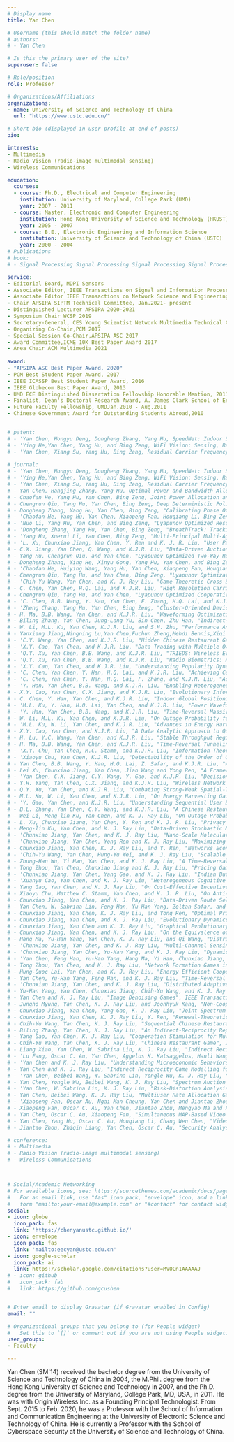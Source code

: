 ```yaml
---
# Display name
title: Yan Chen

# Username (this should match the folder name)
# authors:
# - Yan Chen

# Is this the primary user of the site?
superuser: false

# Role/position
role: Professor

# Organizations/Affiliations
organizations:
- name: University of Science and Technology of China
  url: "https://www.ustc.edu.cn/"

# Short bio (displayed in user profile at end of posts)
bio: 

interests:
- Multimedia
- Radio Vision (radio-image multimodal sensing)
- Wireless Communications

education:
  courses:
  - course: Ph.D., Electrical and Computer Engineering
    institution: University of Maryland, College Park (UMD)
    year: 2007 - 2011
  - course: Master, Electronic and Computer Engineering
    institution: Hong Kong University of Science and Technology (HKUST)
    year: 2005 - 2007
  - course: B.E., Electronic Engineering and Information Science
    institution: University of Science and Technology of China (USTC)
    year: 2000 - 2004
# Publications
# book:
# - Signal Processing Signal Processing Signal Processing Signal Processing Signal Processing Signal Processing

service:
- Editorial Board, MDPI Sensors
- Associate Editor, IEEE Transactions on Signal and Information Processing over Networks, Jan. 2021- present
- Associate Editor IEEE Transactions on Network Science and Engineering, Nov. 2020- present
- Chair APSIPA SIPTM Technical Committee, Jan.2021- present
- Distinguished Lecturer APSIPA 2020-2021
- Symposium Chair WCSP 2019
- Secretary-General, CES Young Scientist Network Multimedia Technical Committee, 2017- present 
- Organizing Co-Chair,PCM 2017
- Special Session Co-Chair,APSIPA ASC 2017
- Award Committee,ICME 10K Best Paper Award 2017
- Area Chair ACM Multimedia 2021
  
award:
- "APSIPA ASC Best Paper Award, 2020"
- PCM Best Student Paper Award, 2017
- IEEE ICASSP Best Student Paper Award, 2016
- IEEE Globecom Best Paper Award, 2013
- UMD ECE Distinguished Dissertation Fellowship Honorable Mention, 2011
- Finalist, Dean's Doctoral Research Award, A. James Clark School of Engineering, UMD, 2011
- Future Faculty Fellowship, UMDJan.2010 - Aug.2011
- Chinese Government Award for Outstanding Students Abroad,2010


# patent:
# - 'Yan Chen, Hongyu Deng, Dongheng Zhang, Yang Hu, SpeedNet: Indoor Speed Estimation with Radio Signals, to appear in IEEE Internet of Things Journal,DOI:10.1109/JIOT.2020.3022071'
# - 'Ying He,Yan Chen, Yang Hu, and Bing Zeng, WiFi Vision: Sensing, Recognition, and Detection with Commodity MIMO-OFDM WiFi, to appear in IEEE Internet of Things Journal,DOI:10.1109/JIOT.2020.2989426'
# - 'Yan Chen, Xiang Su, Yang Hu, Bing Zeng, Residual Carrier Frequency Offset Estimation and Compensation for Commodity WiFi, to appear in IEEE Transactions on Mobile Computing, DOI:10.1109/TMC.2019.2934106'
  
# journal:
# - 'Yan Chen, Hongyu Deng, Dongheng Zhang, Yang Hu, SpeedNet: Indoor Speed Estimation with Radio Signals, to appear in IEEE Internet of Things Journal,DOI:10.1109/JIOT.2020.3022071'
# - 'Ying He,Yan Chen, Yang Hu, and Bing Zeng, WiFi Vision: Sensing, Recognition, and Detection with Commodity MIMO-OFDM WiFi, to appear in IEEE Internet of Things Journal,DOI:10.1109/JIOT.2020.2989426'
# - 'Yan Chen, Xiang Su, Yang Hu, Bing Zeng, Residual Carrier Frequency Offset Estimation and Compensation for Commodity WiFi, to appear in IEEE Transactions on Mobile Computing, DOI:10.1109/TMC.2019.2934106'
# - Yan Chen, Hangjing Zhang, Yang Hu, Optimal Power and Bandwidth Allocation for Multiuser Video Streaming in UAV Relay Networks, IEEE Transactions on Vehicular Technology, vol. 69, no. 6, pp. 6644-6655, June 2020
# - Chaofan He, Yang Hu, Yan Chen, Bing Zeng, Joint Power Allocation and Channel Assignment for NOMA with Deep Reinforcement Learning, IEEE Journal on Selected Areas in Communications, vol. 37, no. 10, pp. 2200-2210, Oct. 2019
# - Chengrun Qiu, Yang Hu, Yan Chen, Bing Zeng, Deep Deterministic Policy Gradient (DDPG) based Energy Harvesting Wireless Communications, IEEE Internet of Things Journal, vol. 6, no. 5, pp. 8577-8588, Oct. 2019
# - Dongheng Zhang, Yang Hu, Yan Chen, Bing Zeng, "Calibrating Phase Offsets for Commodity WiFi", IEEE Systems Journal, vol. 14, no.1, pp. 661-664, March 2020
# - 'Chaofan He, Yang Hu, Yan Chen, Xiaopeng Fan, Houqiang Li, Bing Zeng, "MUcast: Linear Uncoded Multiuser Video Streaming with Channel Assignment and Power Allocation Optimization", IEEE Transactions on Circuits and Systems for Video Technology (CSVT), vol.30, no.4, pp.1136-1146, April 2020'
# - 'Nuo Li, Yang Hu, Yan Chen, and Bing Zeng, "Lyapunov Optimized Resource Management for Multiuser Mobile Video Streaming", IEEE Transactions on Circuits and Systems for Video Technology (CSVT), vol. 29, no. 6, pp. 1795-1805, June 2019'
# - 'Dongheng Zhang, Yang Hu, Yan Chen, Bing Zeng, "BreathTrack: Tracking Indoor Human Breath Status via Commodity WiFi", IEEE Internet of Things Journal, vol. 6, no. 2, pp. 3899-3911, April 2019.'
# - 'Yang Hu, Xuerui Li, Yan Chen, Bing Zeng, "Multi-Principal Multi-Agent Contract Design: Theory and Application to Device-to-Device Communications", IEEE Transactions on Vehicular Technology, vol. 68, no. 3, pp. 2535-2544, March 2019'
# - 'L. Xu, Chunxiao Jiang, Yan Chen, Y. Ren and K. J. R. Liu, "User Participation in Collaborative Filtering Based Recommendation Systems: A Game Theoretic Approach", IEEE Transactions on Cybernetics, vol. 49, no. 4, pp. 1339-1352, April 2019'
# - C.X. Jiang, Yan Chen, Q. Wang, and K.J.R. Liu, "Data-Driven Auction Mechanism Design in IaaS Cloud Computing", IEEE Transactions on Services Computing, special issue of Cloud Services Meet Big Data, vol. 11, no. 5, pp. 743-756, Sept. 2018.
# - Yang Hu, Chengrun Qiu, and Yan Chen, "Lyapunov Optimized Two-Way Relay Networks with Stochastic Energy Harvesting", IEEE Trans. on Wireless Communications, vol. 17, no. 9, pp. 6280-6292, Sept 2018
# - Dongheng Zhang, Ying He, Xinyu Gong, Yang Hu, Yan Chen, and Bing Zeng, "Multitarget AOA Estimation Using Wideband LFMCW Signal and Two Receiver Antennas",IEEE Transactions on Vehicular Technology, vol. 67, no. 8, pp. 7101-7112, August 2018.
# - 'Chaofan He, Huiying Wang, Yang Hu, Yan Chen, Xiaopeng Fan, Houqiang Li, Bing Zeng, "MCast: High-Quality Linear Video Transmission with Time and Frequency Diversities", IEEE Transactions on Image Processing, vol. 27, no. 7, pp. 3599-3610, July 2018.'
# - Chengrun Qiu, Yang Hu, and Yan Chen, Bing Zeng, "Lyapunov Optimization for Energy Harvesting Wireless Sensor Communications", IEEE Internet of Things Journal, vol. 5, no. 3, pp. 1947-1956, June 2018.
# - 'Chih-Yu Wang, Yan Chen, and K. J. Ray Liu, "Game-Theoretic Cross Social Media Analytic: How Yelp Ratings Affect Deal Selection on Groupon?",IEEE Trans. Knowledge and Data Engineering, vol 30, no 5, pp.908 - 921, May 2018.'
# - C. Chen, Yan Chen, H.Q. Lai, and K.J.R. Liu, "High Resolution Carrier Frequency Offset Estimation in Time-Reversal Wideband Communications",IEEE Trans. on Communications, vol 66, no 5, pp.2191 - 2205, May 2018.
# - Chengrun Qiu, Yang Hu, and Yan Chen, "Lyapunov Optimized Cooperative Communications with Stochastic Energy Harvesting Relay", IEEE Internet of Things Journal, vol. 5, no. 2, pp. 1323-1333, April 2018.
# - 'C. Chen, B.B. Wang, Y. Han, Yan Chen, F. Zhang, H.Q. Lai, and K.J.R. Liu, "TR-BREATH: Time-Reversal Breathing Rate Estimation and Detection", IEEE Trans. on Biomedical Engineering, vol 65, no 3, pp.489 - 501, March 2018.'
# - 'Zheng Chang, Yang Hu, Yan Chen, Bing Zeng, "Cluster-Oriented Device-to-Device Multimedia Communications: Joint Power, Bandwidth and Link Selection Optimization", IEEE Transactions on Vehicular Technology, vol. 67, no. 2, pp. 1570-1581, Feb. 2018.'
# - H. Ma, B.B. Wang, Yan Chen, and K.J.R. Liu, "Waveforming Optimization for Time-Reversal Cloud Radio Access Networks", IEEE Trans. on Communications, vol 66, no 1, pp.382 - 393, Jan 2018.
# - Biling Zhang, Yan Chen, Jung-Lang Yu, Bin Chen, Zhu Han, "Indirect-Reciprocity Data Fusion Game and Application to Cooperative Spectrum Sensing," IEEE Trans. Wireless Communications, vol.16, no. 10, pp.6571-6585, Oct. 2017.
# - W. Li, M.L. Ku, Yan Chen, K.J.R. Liu, and S.H. Zhu, "Performance Analysis for Two-Way Network-Coded Dual-Relay Networks with Stochastic Energy Harvesting", IEEE Trans. on Wireless Communications, vol. 16, no. 9, pp. 5747-5761, Sept. 2017.
# - Yanxiang Jiang,Ningning Lu,Yan Chen,Fuchun Zheng,Mehdi Bennis,Xiqi Gao,Xiaohu You,"Energy-Efficient Noncooperative Power Control in Small-Cell Networks," IEEE Trans. Vehicular Technology, vol.66, no. 8,pp.?7540-7547, Aug. 2017.
# - 'C.Y. Wang, Yan Chen, and K.J.R. Liu, "Hidden Chinese Restaurant Game: Grand Information Extraction for Stochastic Network Learning", IEEE Trans. on Signal and Information Processing over Networks, special issue on distributed information processing in social networks, vol 3, no 2, pp.330-345, June 2017.'
# - 'X.Y. Cao, Yan Chen, and K.J.R. Liu, "Data Trading with Multiple Owners, Collectors and Users: An Iterative Auction Mechanism", IEEE Trans. on Signal and Information Processing over Networks, special issue on distributed information processing in social networks, vol 3, no 2, pp.268-281, June 2017.'
# - 'Q.Y. Xu, Yan Chen, B.B. Wang, and K.J.R. Liu, "TRIEDS: Wireless Events Detection Through the Wall",?IEEE Internet of Things Journal, vol 4, no 3, pp.723 - 735, June 2017.'
# - 'Q.Y. Xu, Yan Chen, B.B. Wang, and K.J.R. Liu, "Radio Biometrics: Human Recognition Through a Wall", IEEE Trans. on Information Forensics and Security, vol. 12, no. 5, pp. 1141-1155, May 2017.'
# - 'X.Y. Cao, Yan Chen, and K.J.R. Liu, "Understanding Popularity Dynamics: Decision-Making with Long-Term Incentives", IEEE Trans. on Signal and Information Processing over Networks, vol. 3, no. 1, pp. 91-103, March 2017.'
# - 'C. Chen, Yan Chen, Y. Han, H.Q. Lai, and K.J.R. Liu, "Achieving Centimeter Accuracy Indoor Localization on WiFi Platforms: A Frequency Hopping Approach",?IEEE Internet of Things Journal,?vol. 4, no. 1, pp. 111-121, Feb. 2017.'
# - 'C. Chen, Yan Chen, Y. Han, H.Q. Lai, F. Zhang, and K.J.R. Liu, "Achieving Centimeter Accuracy Indoor Localization on WiFi Platforms: An Multi-Antenna Approach", IEEE Internet of Things Journal, vol. 4, no. 1, pp. 122-134, Feb. 2017.'
# - 'Y. Han, Yan Chen, B.B. Wang, and K.J.R. Liu, "Enabling Heterogeneous Connectivity in Internet of Things: A Time-Reversal Approach", IEEE Internet of Things Journal, vol. 3, no. 6, pp. 1036-1047, Dec. 2016.'
# - X.Y. Cao, Yan Chen, C.X. Jiang, and K.J.R. Liu, "Evolutionary Information Diffusion over Heterogeneous Social Networks",IEEE Trans. on Signal and Information Processing over Networks, vol 2, no 4, pp.595-610, Dec 2016.
# - C. Chen, Y. Han, Yan Chen, and K.J.R. Liu, "Indoor Global Positioning System with Centimeter Accuracy Using Wi-Fi",IEEE Signal Processing Magazine, vol 33, no 6, pp.128-134, Nov 2016.
# - 'M.L. Ku, Y. Han, H.Q. Lai, Yan Chen, and K.J.R. Liu, "Power Waveforming: Wireless Power Transfer Beyond Time-Reversal",IEEE Trans. on Signal Processing, vol 64, no 22, pp.5819-5834, Nov 2016.'
# - 'Y. Han, Yan Chen, B.B. Wang, and K.J.R. Liu, "Time-Reversal Massive Multipath Effect: A Single-Antenna "Massive MIMO" Solution",IEEE Trans. on Communications, vol 64, no 8, pp. 3382-3394, Aug 2016.'
# - W. Li, M.L. Ku, Yan Chen, and K.J.R. Liu, "On Outage Probability for Two-Way Relay Networks with Stochastic Energy Harvesting",IEEE Trans. on Communications, vol 64, no 5, pp.1901 - 1915, May 2016.
# - 'M.L. Ku, W. Li, Yan Chen, and K.J.R. Liu, "Advances in Energy Harvesting Communications: Past, Present, and Future Challenges",IEEE Communications Surveys and Tutorials, vol 18, no 2, pp.1384 - 1412, May 2016.'
# - X.Y. Cao, Yan Chen, and K.J.R. Liu, "A Data Analytic Approach to Quantifying Scientific Impact",Journal of Informetrics, vol 10, no 2, pp.471-484, May 2016.
# - H. Lu, Y.C. Wang, Yan Chen, and K.J.R. Liu, "Stable Throughput Region and Admission Control for Device-to-Device Cellular Coexisting Networks",IEEE Trans. on Wireless Communications, vol 15, no 4, pp.2809-2824, April 2016.
# - H. Ma, B.B. Wang, Yan Chen, and K.J.R. Liu, "Time-Reversal Tunneling Effect for Cloud Radio Access Network",IEEE Trans. on Wireless Communications, vol 15, no 4, pp.3030-3043, April 2016.
# - 'X.Y. Chu, Yan Chen, M.C. Stamm, and K.J.R. Liu, "Information Theoretical Limit of Media Forensics: The Forensicability", IEEE Trans. on Information Forensics and Security, vol.11, no.4, pp.774-788, April 2016.'
# - 'Xiaoyu Chu, Yan Chen, K.J.R. Liu, "Detectability of the Order of Operations: An Information Theoretic Approach", IEEE Transactions on Information Forensics and Security, vol.11, no.4, pp.823-836, April 2016.'
# - Yan Chen, B.B. Wang, Y. Han, H.Q. Lai, Z. Safar, and K.J.R. Liu, "Why Time-Reversal for Future 5G Wireless?",IEEE Signal Processing Magazine, vol 33, no 2, pp.17-24, March 2016.
# - Lei Xu, Chunxiao Jiang, Yan Chen, Jian Wang and Yong Ren, "A Framework for Categorizing and Applying Privacy-Preservation Techniques in Big Data Mining", IEEE Transactions on Computer, vol.49, no.2, pp.54-62, Feb. 2016.
# - 'Yan Chen, C.X. Jiang, C.Y. Wang, Y. Gao, and K.J.R. Liu, "Decision Learning: Data Analytic Learning with Strategic Decision Making", IEEE Signal Processing Magazine, vol.33, no.1, pp.37-56, Jan. 2016.'
# - Y.H. Yang, Yan Chen, C.X. Jiang, and K.J.R. Liu, "Wireless Network Association Game with Data-Driven Statistical Modeling", IEEE Trans. on Wireless Communications, vol.15, no.1, pp.512-524, Jan. 2016.
# - Q.Y. Xu, Yan Chen, and K.J.R. Liu, "Combating Strong-Weak Spatial-Temporal Resonances in Time-Reversal Uplinks", IEEE Trans. on Wireless Communications, vol.15, no. 1, pp.568-580, Jan 2016.
# - M.L. Ku, W. Li, Yan Chen, and K.J.R. Liu, "On Energy Harvesting Gain and Diversity Analysis in Cooperative Communications", IEEE Journal on Selected Areas in Communications, vol. 33, no. 12, pp.2641-2657, Dec 2015.
# - 'Y. Gao, Yan Chen, and K.J.R. Liu, "Understanding Sequential User Behavior in Social Computing: to Answer or to Vote?", IEEE Trans. on Network Science and Engineering, vol.2, no.3, pp.112-126, Aug. 2015.'
# - B.L. Zhang, Yan Chen, C.Y. Wang, and K.J.R. Liu, "A Chinese Restaurant Game for Learning and Decision Making in Cognitive Radio Networks", Computer Networks, vol 91, pp.117-134, Nov 2015.
# - Wei Li, Meng-lin Ku, Yan Chen, and K. J. Ray Liu, "On Outage Probability for Stochastic Energy Harvesting Communications in Fading Channels", IEEE Signal Processing Letters, vol 22, no 11, pp.1893-1897, Nov 2015.
# - L. Xu, Chunxiao Jiang, Yan Chen, Y. Ren and K. J. R. Liu, "Privacy or Utility in Big Data? A Contract Theoretic Approach", IEEE Journal of Selected Topics in Signal Processing, vol 9, no 7, pp.1256-1269, Oct 2015.
# - Meng-lin Ku, Yan Chen, and K. J. Ray Liu, "Data-Driven Stochastic Models and Policies for Energy Harvesting Sensor Communications", IEEE Journal on Selected Areas in Communications, vol 33, no 8, pp.1505-1520, Aug 2015.
# - 'Chunxiao Jiang, Yan Chen, and K. J. Ray Liu, "Nano-Scale Molecular Communication Networks: A Game Theoretic Perspective", EURASIP Journals on Advances in Signal Processing, vol.5 pp.1-15, 2015.'
# - 'Chunxiao Jiang, Yan Chen, Yong Ren and K. J. Ray Liu, "Maximizing Network Capacity with Optimal Source Selection: A Perspective of Network Science", IEEE Signal Processing Letters, vol.22, no.7, pp.938-942, July 2015.'
# - Chunxiao Jiang, Yan Chen, K. J. Ray Liu, and Y. Ren, "Networks Economics in Cognitive Networks", IEEE Communications Magazine, vol.53, no.5, pp.75-81, May 2015.
# - 'Chih-Yu Wang, Yan Chen, Hung-Yu Wei, and K. J. Ray Liu, "Scalable Video Multicasting: A Stochastic Game Approach with Optimal Pricing", IEEE Transactions on Wireless Communications, vol.14, no.5, pp.2353-2367, May 2015.'
# - Zhung-Han Wu, Yi Han, Yan Chen, and K. J. Ray Liu, "A Time-Reversal Paradigm for Indoor Positioning System", IEEE Transactions on Vehicular Technology, vol.64, no.4, pp. 1331-1339, April 2015.
# - Tong Zhou, Yan Chen, Chunxiao Jiang and K. J. Ray Liu, "Pricing Game for Time Mute in Femto-Macro Co-existent Networks", IEEE Transactions on Wireless Communications, vol.14, no.4, pp. 2118-2130, April 2015.
# - 'Chunxiao Jiang, Yan Chen, Yang Gao, and K. J. Ray Liu, "Indian Buffet Game with Negative Network Externality and Non-Bayesian Social Learning", IEEE Transactions on Systems, Man and Cybernetics, Part A: Systems and Humans, vol.45, no.4, pp.609-623, April 2015.'
# - 'Xuanyu Cao, Yan Chen, and K. J. Ray Liu, "Heterogeneous Cognitive Radio Networks: How to Procure and Price the Spectrum?", IEEE Transactions on Wireless Communications, vol.14, no.3, pp.1676-1688, March 2015.'
# - Yang Gao, Yan Chen, and K. J. Ray Liu, "On Cost-Effective Incentive Mechanisms in Microtask Crowdsourcing", IEEE Transactions on Computational Intelligence and AI in Games, vol.7, no.1,pp.3-15, March 2015.
# - Xiaoyu Chu, Matthew C. Stamm, Yan Chen, and K. J. R. Liu, "On Anti-forensic Concealability with Rate-Distortion Tradeoff", IEEE Transactions on Image Processing, vol.24, no.3, pp.1087-1110, March 2015.
# - Chunxiao Jiang, Yan Chen, and K. J. Ray Liu, "Data-Driven Route Selection and Throughput Analysis in Cognitive Vehicular Networks", IEEE Journal on Selected Areas in Communications, vol.32, no.11, pp.2149-2162, Nov. 2014.
# - Yan Chen, W. Sabrina Lin, Feng Han, Yu-Han Yang, Zoltan Safar, and K. J. Ray Liu, "Incentive Compatible Demand Response Games for Distributed Load Prediction in Smart Grids", APSIPA Transactions on Signal and Information Processing (invited paper), vol 3, DOI:10.1017/ATSIP.2014.8, Sep 2014.
# - Chunxiao Jiang, Yan Chen, K. J. Ray Liu, and Yong Ren, "Optimal Pricing Strategy for Operators in Cognitive Femtocell Networks", IEEE Transactions on Wireless Communications, vol.13, no.9, pp.5288-5301, Sept. 2014.
# - Chunxiao Jiang, Yan Chen, and K. J. Ray Liu, "Evolutionary Dynamics of Information Diffusion over Social Networks", IEEE Transactions on Signal Processing, vol.62, no.17, pp.4573-4586, Sept. 2014.
# - Chunxiao Jiang, Yan Chen and K. J. Ray Liu, "Graphical Evolutionary Game for Information Diffusion over Social Networks", IEEE Journal of Selected Topics in Signal Processing, vol.8, no.4, pp.524-536, August 2014.
# - Chunxiao Jiang, Yan Chen, and K. J. Ray Liu, "On the Equivalence of Evolutionary Stable Strategies", IEEE Communications Letters, vol. 18, no. 6, pp. 995-998, June 2014.
# - Hang Ma, Yu-Han Yang, Yan Chen, K. J. Ray Liu, and Qi Wang, "Distributed State Estimation with Dimension Reduction Preprocessing", IEEE Transactions on Signal Processing, vol.62, no.12, pp. 3098-3110, June 2014.
# - 'Chunxiao Jiang, Yan Chen, and K. J. Ray Liu, "Multi-Channel Sensing and Access Game: Bayesian Social Learning with Negative Network Externality", IEEE Transactions on Wireless Communications, vol.13, no.4, pp. 2176-2188, April 2014.'
# - 'Chunxiao Jiang, Yan Chen, Yu-Han Yang, and K. J. Ray Liu, "Dynamic Chinese Restaurant Game: Theory and Application to Cognitive Radio Networks", IEEE Transactions on Wireless Communications, vol.13, no.4, pp. 1960-1973, April 2014.'
# - 'Yan Chen, Feng Han, Yu-Han Yang, Hang Ma, Yi Han, Chunxiao Jiang, Hung-Quoc Lai, David Claffey, Zoltan Safar, and K. J. Ray Liu, "Time-Reversal Wireless Paradigm for Green Internet of Things: An Overview", IEEE Internet of Things Journal, vol.1, no.1, pp. 81-98, Feb. 2014.'
# - Tong Zhou, Yan Chen, and K. J. Ray Liu, "Network Formation Games in Cooperative MIMO Interference Systems", IEEE Transactions on Wireless Communications, vol.13, no.2, pp. 1140-1152, Feb. 2014.
# - Hung-Quoc Lai, Yan Chen, and K. J. Ray Liu, "Energy Efficient Cooperative Communications Using Coalition Formation Games", Computer Networks, vol.58, pp. 228-238, Jan. 2014.
# - Yan Chen, Yu-Han Yang, Feng Han, and K. J. Ray Liu, "Time-Reversal Wideband Communications", IEEE Signal Processing Letters, vol. 20, no. 12, pp. 1219-1222, Dec. 2013.
# - 'Chunxiao Jiang, Yan Chen, and K. J. Ray Liu, "Distributed Adaptive Networks: A Graphical Evolutionary Game-Theoretic View", IEEE Transactions on Signal Processing, vol. 61, no. 22, pp. 5675-5688, Nov. 2013.'
# - Yu-Han Yang, Yan Chen, Chunxiao Jiang, Chih-Yu Wang, and K. J. Ray Liu, "Wireless Access Network Selection Game with Negative Network Externality", IEEE Transactions on Wireless Communications, vol. 12, no. 10, pp. 5048-5060, Oct. 2013.
# - Yan Chen and K. J. Ray Liu, "Image Denoising Games", IEEE Transactions on Circuits and Systems for Video Technology (CSVT), vol. 23, no. 10, pp. 1704-1716, Oct. 2013.
# - Jungho Myung, Yan Chen, K. J. Ray Liu, and Joonhyuk Kang, "Non-Cooperative Feedback Control Game for Secondary Transmitter in Cognitive Radio Network", IEEE Signal Processing Letters, vol. 20, no. 6, pp. 571-574, June 2013.
# - Chunxiao Jiang, Yan Chen, Yang Gao, K. J. Ray Liu, "Joint Spectrum Sensing and Access Evolutionary Game in Cognitive Radio Networks", IEEE Transactions on Wireless Communications, vol. 12, no. 5, pp.2470-2483, May 2013.
# - Chunxiao Jiang, Yan Chen, K. J. Ray Liu, Y. Ren, "Renewal-Theoretical Dynamic Spectrum Access in Cognitive Radio Networks with Unknown Primary Behavior", IEEE Journal on Selected Areas in Communications, vol. 31, no. 3, pp. 406-416, March 2013.
# - Chih-Yu Wang, Yan Chen, K. J. Ray Liu, "Sequential Chinese Restaurant Game", IEEE Transactions on Signal Processing, vol. 61, no. 3, pp. 571-584, Feb. 2013.
# - Biling Zhang, Yan Chen, K. J. Ray Liu, "An Indirect-Reciprocity Reputation Game for Cooperation in Dynamic Spectrum Access Networks", IEEE Transactions on Wireless Communications, vol. 11, no. 12, pp. 4328-4341, Dec. 2012.
# - Yang Gao, Yan Chen, K. J. Ray Liu, "Cooperation Stimulation for Multiuser Cooperative Communications Using Indirect Reciprocity Game", IEEE Transactions on Communications, vol. 60, no. 12, pp. 3650-3661, Dec. 2012.
# - Chih-Yu Wang, Yan Chen, K. J. Ray Liu, "Chinese Restaurant Game", IEEE Signal Processing Letters, vol. 19, no. 12, pp. 898-901, Dec. 2012.
# - Liang Xiao, Yan Chen, W. Sabrina Lin, K. J. Ray Liu, "Indirect Reciprocity Security Game for Large-Scale Wireless Networks", IEEE Transactions on Information Forensics and Security, vol. 7, no. 4, pp. 1368-1380, August, 2012.
# - 'Lu Fang, Oscar C. Au, Yan Chen, Aggelos K. Katsaggelos, Hanli Wang, Xing Wen, "Joint Demosaicing and Subpixel-Based Down-Sampling for Bayer Images: A Fast Frequency-Domain Analysis Approach", IEEE Transactions on Multimedia, vol. 14, no. 4, pp. 1359-1369, August, 2012.'
# - 'Yan Chen and K. J. Ray Liu, "Understanding Microeconomic Behaviors in Social Networking: An Engineering View", IEEE Signal Processing Magazine, Special Issue on Signal and Information Processing for Social Learning and Networking, vol. 29, no. 2, pp. 53-64, March, 2012.'
# - Yan Chen and K. J. Ray Liu, "Indirect Reciprocity Game Modelling for Cooperation Stimulation in Cognitive Networks", IEEE Transactions on Communications, vol. 59, no. 1, pp.159-168, Jan. 2011.
# - 'Yan Chen, Beibei Wang, W. Sabrina Lin, Yongle Wu, K. J. Ray Liu, "Cooperative Peer-to-Peer Streaming: An Evolutionary Game-Theoretic Approach", IEEE Transactions on Circuits and Systems for Video Technology (CSVT), vol. 20, no. 10, pp.1346-1357, Oct. 2010.'
# - Yan Chen, Yongle Wu, Beibei Wang, K. J. Ray Liu, "Spectrum Auction Games for Multimedia Streaming Over Cognitive Radio Networks", IEEE Transactions on Communications, vol. 58, no. 8, pp.2381-2390, August 2010.
# - 'Yan Chen, W. Sabrina Lin, K. J. Ray Liu, "Risk-Distortion Analysis for Video Collusion Attacks: A Mouse-and-Cat Game", IEEE Transactions on Image Processing, vol. 19, no. 7, pp.1798-1807, July 2010.'
# - Yan Chen, Beibei Wang, K. J. Ray Liu, "Multiuser Rate Allocation Games For Multimedia Communications", IEEE Transactions on Multimedia, vol. 11, no. 6, pp.1170-1181, Oct. 2009.
# - 'Xiaopeng Fan, Oscar Au, Ngai Man Cheung, Yan Chen and Jiantao Zhou, "Successive Refinement based Wyner-Ziv Video Compression", Signal processing: Image communication, Elsevier, 2009.'
# - Xiaopeng Fan, Oscar C. Au, Yan Chen, Jiantao Zhou, Mengyao Ma and Peter H.W. Wong, "Wyner-ziv Based Bidirectionally Decodable Video Coding", Journal of Visual Communication and Image Representation (JVCI), Elsevier, 2009.
# - Yan Chen, Oscar C. Au, Xiaopeng Fan, "Simultaneous MAP-Based Video Denoising and Rate-Distortion Optimized Video Encoding", IEEE Transactions on Circuits and Systems for Video Technology (CSVT), vol. 19, no. 1, pp. 15-26, Jan. 2009.
# - Yan Chen, Yang Hu, Oscar C. Au, Houqiang Li, Chang Wen Chen, "Video Error Concealment Using Spatio-Temporal Boundary Matching and Partial Differential Equation", IEEE Transactions on Multimedia, vol. 10, no. 1, pp. 2-15, Jan. 2008.
# - Jiantao Zhou, Zhiqin Liang, Yan Chen, Oscar C. Au, "Security Analysis of Multimedia Encryption Schemes Based on Multiple Huffman Table", IEEE Signal Processing Letters, March 2007.

# conference:
# - Multimedia
# - Radio Vision (radio-image multimodal sensing)
# - Wireless Communications



# Social/Academic Networking
# For available icons, see: https://sourcethemes.com/academic/docs/page-builder/#icons
#   For an email link, use "fas" icon pack, "envelope" icon, and a link in the
#   form "mailto:your-email@example.com" or "#contact" for contact widget.
social:
- icon: globe
  icon_pack: fas
  link: 'https://chenyanustc.github.io/'
- icon: envelope
  icon_pack: fas
  link: 'mailto:eecyan@ustc.edu.cn'
- icon: google-scholar
  icon_pack: ai
  link: https://scholar.google.com/citations?user=MVOCn1AAAAAJ
# - icon: github
#   icon_pack: fab
#   link: https://github.com/gcushen


# Enter email to display Gravatar (if Gravatar enabled in Config)
email: ""

# Organizational groups that you belong to (for People widget)
#   Set this to `[]` or comment out if you are not using People widget.
user_groups:
- Faculty

---
```


Yan Chen (SM'14) received the bachelor degree from the University of Science and Technology of China in 2004, the M.Phil. degree from the Hong Kong University of Science and Technology in 2007, and the Ph.D. degree from the University of Maryland, College Park, MD, USA, in 2011. He was with Origin Wireless Inc. as a Founding Principal Technologist. From Sept. 2015 to Feb. 2020, he was a Professor with the School of Information and Communication Engineering at the University of Electronic Science and Technology of China. He is currently a Professor with the School of Cyberspace Security at the University of Science and Technology of China. 